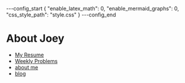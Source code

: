 ---config_start
{
    "enable_latex_math": 0,
    "enable_mermaid_graphs": 0,
    "css_style_path": "style.css"
}
---config_end
# About Joey

- [My Resume](./html/Resume.html)
- [Weekly Problems](./markdown/weekly_problems.md)
- [about me](./html/aboutme.html)
- [blog](./html/b_index.html)
